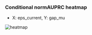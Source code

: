 ### Conditional normAUPRC heatmap

- X: eps_current, Y: gap_mu

![heatmap](/home/elicer/project_0814_2/results/20250819-151118/holdout/conditional_heatmap_eps_current_vs_gap_mu.png)
